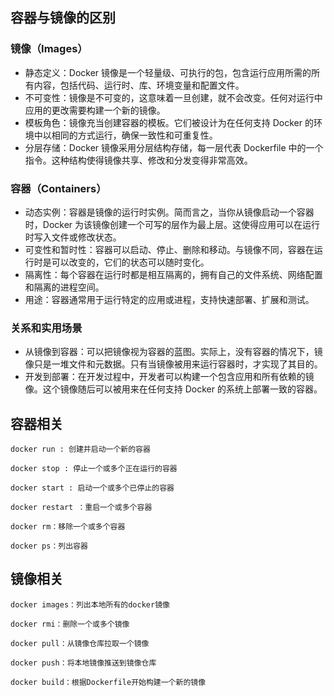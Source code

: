 ## 容器与镜像的区别

### 镜像（Images）

- 静态定义：Docker 镜像是一个轻量级、可执行的包，包含运行应用所需的所有内容，包括代码、运行时、库、环境变量和配置文件。
- 不可变性：镜像是不可变的，这意味着一旦创建，就不会改变。任何对运行中应用的更改需要构建一个新的镜像。
- 模板角色：镜像充当创建容器的模板。它们被设计为在任何支持 Docker 的环境中以相同的方式运行，确保一致性和可重复性。
- 分层存储：Docker 镜像采用分层结构存储，每一层代表 Dockerfile 中的一个指令。这种结构使得镜像共享、修改和分发变得非常高效。

### 容器（Containers）

- 动态实例：容器是镜像的运行时实例。简而言之，当你从镜像启动一个容器时，Docker 为该镜像创建一个可写的层作为最上层。这使得应用可以在运行时写入文件或修改状态。
- 可变性和暂时性：容器可以启动、停止、删除和移动。与镜像不同，容器在运行时是可以改变的，它们的状态可以随时变化。
- 隔离性：每个容器在运行时都是相互隔离的，拥有自己的文件系统、网络配置和隔离的进程空间。
- 用途：容器通常用于运行特定的应用或进程，支持快速部署、扩展和测试。

### 关系和实用场景

- 从镜像到容器：可以把镜像视为容器的蓝图。实际上，没有容器的情况下，镜像只是一堆文件和元数据。只有当镜像被用来运行容器时，才实现了其目的。
- 开发到部署：在开发过程中，开发者可以构建一个包含应用和所有依赖的镜像。这个镜像随后可以被用来在任何支持 Docker 的系统上部署一致的容器。



## 容器相关

```shell
docker run : 创建并启动一个新的容器

docker stop : 停止一个或多个正在运行的容器

docker start : 启动一个或多个已停止的容器

docker restart ：重启一个或多个容器

docker rm：移除一个或多个容器

docker ps：列出容器
```



## 镜像相关

```shell
docker images：列出本地所有的docker镜像

docker rmi：删除一个或多个镜像

docker pull：从镜像仓库拉取一个镜像

docker push：将本地镜像推送到镜像仓库

docker build：根据Dockerfile开始构建一个新的镜像
```



